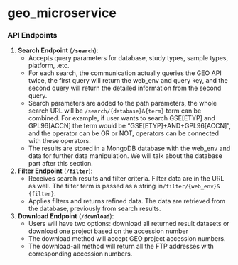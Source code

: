 # geo_microservice

### **API Endpoints**

1. **Search Endpoint** (**`/search`**):
    - Accepts query parameters for database, study types, sample types, platform, .etc.
    - For each search, the communication actually queries the GEO API twice, the first query will return the web_env and query key, and the second query will return the detailed information from the second query.
    - Search parameters are added to the path parameters, the whole search URL will be `/search/{database}&{term}` term can be combined. For example, if user wants to search GSE[ETYP] and GPL96[ACCN] the term would be “GSE[ETYP]+AND+GPL96[ACCN]”, and the operator can be OR or NOT, operators can be connected with these operators.
    - The results are stored in a MongoDB database with the web_env and data for further data manipulation. We will talk about the database part after this section.
2. **Filter Endpoint** (**`/filter`**):
    - Receives search results and filter criteria. Filter data are in the URL as well. The filter term is passed as a string in`/filter/{web_env}&{filter}`.
    - Applies filters and returns refined data. The data are retrieved from the database, previously from search results.
3. **Download Endpoint** (**`/download`**):
    - Users will have two options: download all returned result datasets or download one project based on the accession number
    - The download method will accept GEO project accession numbers.
    - The download-all method will return all the FTP addresses with corresponding accession numbers.
